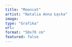 ```yaml
---
title: "Mooncat"
artist: "Natalia Anna Łęcka"
image:
type: "Grafika"
url:
format: "50x70 cm"
featured: false
---
```

